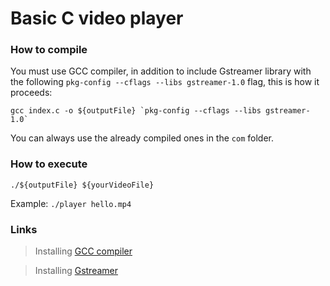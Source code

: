 # Basic C video player

### How to compile

You must use GCC compiler, in addition to include Gstreamer library with the following ``pkg-config --cflags --libs gstreamer-1.0`` flag, this is how it proceeds: 

~~~
gcc index.c -o ${outputFile} `pkg-config --cflags --libs gstreamer-1.0`
~~~

You can always use the already compiled ones in the `com` folder.

### How to execute

~~~
./${outputFile} ${yourVideoFile}
~~~
Example: ``./player hello.mp4``


### Links

> Installing [GCC compiler](https://gcc.gnu.org/install/)

> Installing [Gstreamer](https://gstreamer.freedesktop.org/documentation/installing/index.html?gi-language=c)
